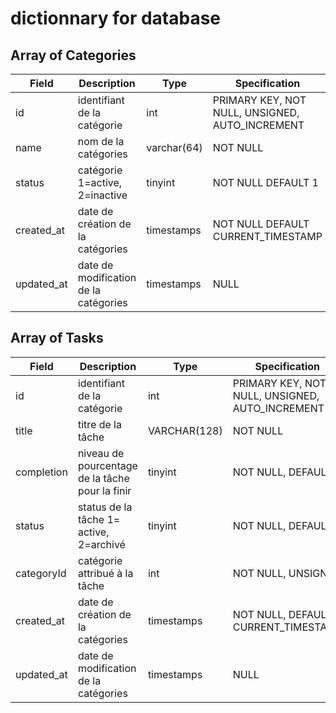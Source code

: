 # dictionnary for database

## Array of Categories

| Field | Description | Type | Specification |
|--|--|--|--|
| id | identifiant de la catégorie | int | PRIMARY KEY, NOT NULL, UNSIGNED, AUTO_INCREMENT |
| name | nom de la catégories | varchar(64) | NOT NULL |
| status | catégorie 1=active, 2=inactive | tinyint | NOT NULL DEFAULT 1 |
| created_at | date de création de la catégories | timestamps | NOT NULL DEFAULT CURRENT_TIMESTAMP |
| updated_at | date de modification de la catégories | timestamps | NULL |

## Array of Tasks

| Field | Description | Type | Specification |
|--|--|--|--|
| id | identifiant de la catégorie | int | PRIMARY KEY, NOT NULL, UNSIGNED, AUTO_INCREMENT |
| title | titre de la tâche | VARCHAR(128) | NOT NULL |
| completion | niveau de pourcentage de la tâche pour la finir | tinyint | NOT NULL, DEFAULT 0 |
| status | status de la tâche 1= active, 2=archivé | tinyint | NOT NULL, DEFAULT 1 |
| categoryId | catégorie attribué à la tâche | int | NOT NULL, UNSIGNED |
| created_at | date de création de la catégories | timestamps | NOT NULL, DEFAULT CURRENT_TIMESTAMP |
| updated_at | date de modification de la catégories | timestamps | NULL |
